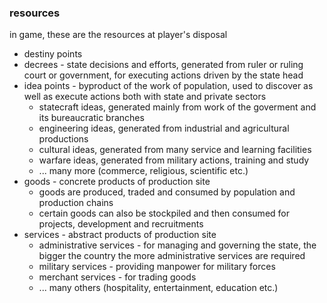 
### resources

in game, these are the resources at player's disposal
- destiny points
- decrees - state decisions and efforts, generated from ruler or ruling court or government, for executing actions driven by the state head
- idea points - byproduct of the work of population, used to discover as well as execute actions both with state and private sectors
  - statecraft ideas, generated mainly from work of the goverment and its bureaucratic branches
  - engineering ideas, generated from industrial and agricultural productions
  - cultural ideas, generated from many service and learning facilities
  - warfare ideas, generated from military actions, training and study
  - ... many more (commerce, religious, scientific etc.)
- goods - concrete products of production site
  - goods are produced, traded and consumed by population and production chains
  - certain goods can also be stockpiled and then consumed for projects, development and recruitments
- services - abstract products of production site
  - administrative services - for managing and governing the state, the bigger the country the more administrative services are required
  - military services - providing manpower for military forces
  - merchant services - for trading goods
  - ... many others (hospitality, entertainment, education etc.)




